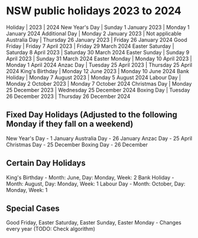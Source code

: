 # NSW public holidays 2023 to 2024

Holiday	        |   2023	                   |   2024
New Year's Day	|   Sunday 1 January 2023	   |   Monday 1 January 2024
Additional Day	|   Monday 2 January 2023	   |   Not applicable
Australia Day	|   Thursday 26 January 2023   |   Friday 26 January 2024
Good Friday	    |   Friday 7 April 2023	       |   Friday 29 March 2024
Easter Saturday	|   Saturday 8 April 2023	   |   Saturday 30 March 2024
Easter Sunday	|   Sunday 9 April 2023	       |   Sunday 31 March 2024
Easter Monday	|   Monday 10 April 2023	   |   Monday 1 April 2024
Anzac Day	    |   Tuesday 25 April 2023	   |   Thursday 25 April 2024
King's Birthday	|   Monday 12 June 2023	       |   Monday 10 June 2024
Bank Holiday	|   Monday 7 August 2023	   |   Monday 5 August 2024
Labour Day	    |   Monday 2 October 2023	   |   Monday 7 October 2024
Christmas Day	|   Monday 25 December 2023	   |   Wednesday 25 December 2024
Boxing Day	    |   Tuesday 26 December 2023   |   Thursday 26 December 2024

## Fixed Day Holidays (Adjusted to the following Monday if they fall on a weekend)
New Year's Day - 1 January
Australia Day - 26 January
Anzac Day - 25 April
Christmas Day - 25 December
Boxing Day - 26 December

## Certain Day Holidays
King's Birthday - Month: June, Day: Monday, Week: 2
Bank Holiday - Month: August, Day: Monday, Week: 1
Labour Day - Month: October, Day: Monday, Week: 1

## Special Cases
Good Friday, Easter Saturday, Easter Sunday, Easter Monday - Changes every year (TODO: Check algorithm)
